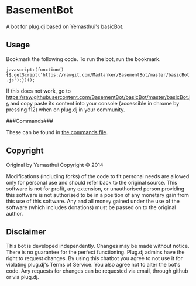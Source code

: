 BasementBot
========

A bot for plug.dj based on Yemasthui's basicBot.


Usage
-----

Bookmark the following code. To run the bot, run the bookmark.

`javascript:(function(){$.getScript('https://rawgit.com/Madtanker/BasementBot/master/basicBot.js');})();`

If this does not work, go to https://raw.githubusercontent.com/BasementBot/basicBot/master/basicBot.js and copy paste its content into your console (accessible in chrome by pressing f12) when on plug.dj in your community.

###Commands###

These can be found in [the commands file](https://github.com/Madtanker/BasementBot/blob/master/commands.md).

Copyright
---------

Original by Yemasthui Copyright &copy; 2014

Modifications (including forks) of the code to fit personal needs are allowed only for personal use and should refer back to the original source.
This software is not for profit, any extension, or unauthorised person providing this software is not authorised to be in a position of any monetary gain from this use of this software. Any and all money gained under the use of the software (which includes donations) must be passed on to the original author.


Disclaimer
----------

This bot is developed independently. Changes may be made without notice. There is no guarantee for the perfect functioning.
Plug.dj admins have the right to request changes. 
By using this chatbot you agree to not use it for violating plug.dj's Terms of Service. 
You also agree not to alter the bot's code. Any requests for changes can be requested via email, through github or via plug.dj.
